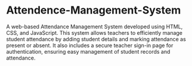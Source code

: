 # Attendence-Management-System
A web-based Attendance Management System developed using HTML, CSS, and JavaScript. This system allows teachers to efficiently manage student attendance by adding student details and marking attendance as present or absent. It also includes a secure teacher sign-in page for authentication, ensuring easy management of student records and attendance.
